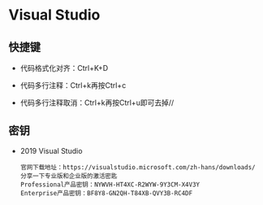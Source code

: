 # Visual Studio

## 快捷键

+ 代码格式化对齐：Ctrl+K+D

+ 代码多行注释：Ctrl+k再按Ctrl+c 

+ 代码多行注释取消：Ctrl+k再按Ctrl+u即可去掉//

## 密钥

+ 2019 Visual Studio

  ```
  官网下载地址：https://visualstudio.microsoft.com/zh-hans/downloads/
  分享一下专业版和企业版的激活密匙
  Professional产品密钥：NYWVH-HT4XC-R2WYW-9Y3CM-X4V3Y
  Enterprise产品密钥：BF8Y8-GN2QH-T84XB-QVY3B-RC4DF
  ```

  